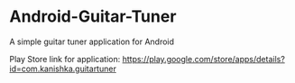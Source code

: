 # Android-Guitar-Tuner
A simple guitar tuner application for Android

Play Store link for application:
https://play.google.com/store/apps/details?id=com.kanishka.guitartuner 

